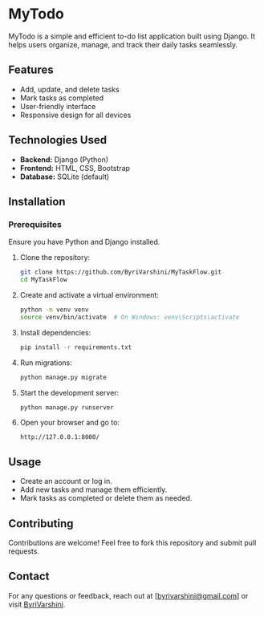 # MyTodo

MyTodo is a simple and efficient to-do list application built using Django. It helps users organize, manage, and track their daily tasks seamlessly.

## Features
- Add, update, and delete tasks
- Mark tasks as completed
- User-friendly interface
- Responsive design for all devices

## Technologies Used
- **Backend:** Django (Python)
- **Frontend:** HTML, CSS, Bootstrap
- **Database:** SQLite (default) 

## Installation

### Prerequisites
Ensure you have Python and Django installed.

1. Clone the repository:
   ```bash
   git clone https://github.com/ByriVarshini/MyTaskFlow.git
   cd MyTaskFlow
   ```

2. Create and activate a virtual environment:
   ```bash
   python -m venv venv
   source venv/bin/activate  # On Windows: venv\Scripts\activate
   ```

3. Install dependencies:
   ```bash
   pip install -r requirements.txt
   ```

4. Run migrations:
   ```bash
   python manage.py migrate
   ```

5. Start the development server:
   ```bash
   python manage.py runserver
   ```

6. Open your browser and go to:
   ```
   http://127.0.0.1:8000/
   ```

## Usage
- Create an account or log in.
- Add new tasks and manage them efficiently.
- Mark tasks as completed or delete them as needed.

## Contributing
Contributions are welcome! Feel free to fork this repository and submit pull requests.

## Contact
For any questions or feedback, reach out at [byrivarshini@gmail.com] or visit [ByriVarshini](https://github.com/ByriVarshini).

